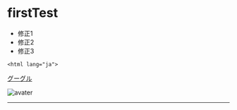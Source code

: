 # firstTest

* 修正1
* 修正2
* 修正3

`<html lang="ja">`

[グーグル](http://google.com)

![avater](images/icon.ping)

-----
